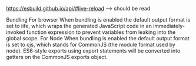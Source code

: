 https://esbuild.github.io/api/#live-reload --> should be read

Bundling
For browser
When bundling is enabled the default output format is set to iife, which wraps the generated JavaScript code in an immediately-invoked function expression to prevent variables from leaking into the global scope.
For Node
When bundling is enabled the default output format is set to cjs, which stands for CommonJS (the module format used by node). ES6-style exports using export statements will be converted into getters on the CommonJS exports object.

